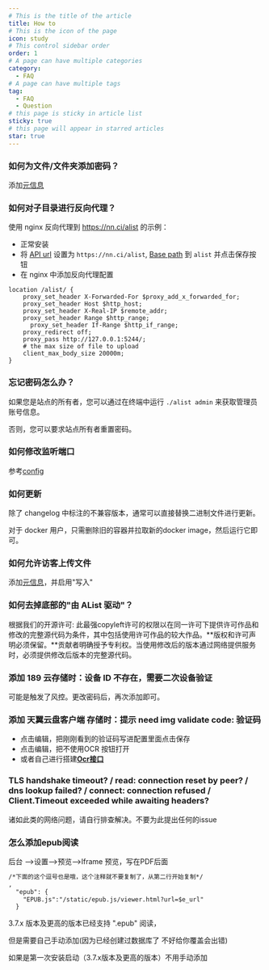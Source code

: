 ```yaml
---
# This is the title of the article
title: How to
# This is the icon of the page
icon: study
# This control sidebar order
order: 1
# A page can have multiple categories
category:
  - FAQ
# A page can have multiple tags
tag:
  - FAQ
  - Question
# this page is sticky in article list
sticky: true
# this page will appear in starred articles
star: true
---
```


### 如何为文件/文件夹添加密码？

添加[元信息](../guide/advanced/meta.md)

### 如何对子目录进行反向代理？

使用 nginx 反向代理到 https://nn.ci/alist 的示例：

- 正常安装
- 将 [API url](../config/site.md#api-url) 设置为 `https://nn.ci/alist`, [Base path](../config/site.md#base-path) 到 `alist` 并点击保存按钮
- 在 nginx 中添加反向代理配置

```nginx
location /alist/ {
    proxy_set_header X-Forwarded-For $proxy_add_x_forwarded_for;
    proxy_set_header Host $http_host;
    proxy_set_header X-Real-IP $remote_addr;
    proxy_set_header Range $http_range;
	  proxy_set_header If-Range $http_if_range;
    proxy_redirect off;
    proxy_pass http://127.0.0.1:5244/;
    # the max size of file to upload
    client_max_body_size 20000m;
}
```

### 忘记密码怎么办？

如果您是站点的所有者，您可以通过在终端中运行 `./alist admin` 来获取管理员账号信息。

否则，您可以要求站点所有者重置密码。

### 如何修改监听端口 ​

参考[config](../config/configuration.md#port)

### 如何更新

除了 changelog 中标注的不兼容版本，通常可以直接替换二进制文件进行更新。

对于 docker 用户，只需删除旧的容器并拉取新的docker image，然后运行它即可。

### 如何允许访客上传文件

添加[元信息](../guide/advanced/meta.md)，并启用"写入"

### 如何去掉底部的"由 AList 驱动"？​

根据我们的开源许可:
此最强copyleft许可的权限以在同一许可下提供许可作品和修改的完整源代码为条件，其中包括使用许可作品的较大作品。**版权和许可声明必须保留。**贡献者明确授予专利权。当使用修改后的版本通过网络提供服务时，必须提供修改后版本的完整源代码。

### 添加 189 云存储时：设备 ID 不存在，需要二次设备验证 ​

可能是触发了风控。更改密码后，再次添加即可。

### 添加 天翼云盘客户端 存储时：提示 need img validate code: 验证码

- 点击编辑，把刚刚看到的验证码写进配置里面点击保存
- 点击编辑，把不使用OCR 按钮打开
- 或者自己进行搭建[**Ocr接口**](https://alist.nn.ci/zh/config/global.html#ocr-api)

### TLS handshake timeout? / read: connection reset by peer? / dns lookup failed? / connect: connection refused / Client.Timeout exceeded while awaiting headers?

诸如此类的网络问题，请自行排查解决。不要为此提出任何的issue

### 怎么添加epub阅读

后台 ——>设置——>预览——>Iframe 预览，写在PDF后面

```html
/*下面的这个逗号也是哦，这个注释就不要复制了，从第二行开始复制*/
,
  "epub": {
    "EPUB.js":"/static/epub.js/viewer.html?url=$e_url"
  }
```

3.7.x 版本及更高的版本已经支持  ".epub" 阅读，

但是需要自己手动添加(因为已经创建过数据库了 不好给你覆盖会出错)

如果是第一次安装启动（3.7.x版本及更高的版本）不用手动添加

